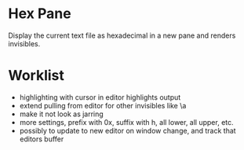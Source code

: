 # Hex Pane #

Display the current text file as hexadecimal in a new pane and renders invisibles.

# Worklist #
- highlighting with cursor in editor highlights output
- extend pulling from editor for other invisibles like \a
- make it not look as jarring
- more settings, prefix with 0x, suffix with h, all lower, all upper, etc.
- possibly to update to new editor on window change, and track that editors buffer
